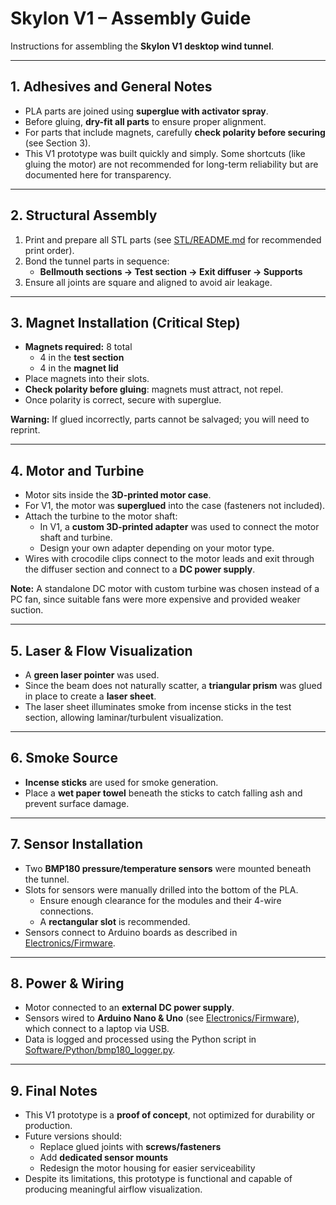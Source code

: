 # Skylon V1 – Assembly Guide

Instructions for assembling the **Skylon V1 desktop wind tunnel**.

---

## 1. Adhesives and General Notes

- PLA parts are joined using **superglue with activator spray**.  
- Before gluing, **dry-fit all parts** to ensure proper alignment.  
- For parts that include magnets, carefully **check polarity before securing** (see Section 3).  
- This V1 prototype was built quickly and simply. Some shortcuts (like gluing the motor) are not recommended for long-term reliability but are documented here for transparency.  

---

## 2. Structural Assembly

1. Print and prepare all STL parts (see [STL/README.md](../STL) for recommended print order).  
2. Bond the tunnel parts in sequence:  
   - **Bellmouth sections → Test section → Exit diffuser → Supports**  
3. Ensure all joints are square and aligned to avoid air leakage.  

---

## 3. Magnet Installation (Critical Step)

- **Magnets required:** 8 total  
  - 4 in the **test section**  
  - 4 in the **magnet lid**  
- Place magnets into their slots.  
- **Check polarity before gluing**: magnets must attract, not repel.  
- Once polarity is correct, secure with superglue.  

**Warning:** If glued incorrectly, parts cannot be salvaged; you will need to reprint.  

---

## 4. Motor and Turbine

- Motor sits inside the **3D-printed motor case**.  
- For V1, the motor was **superglued** into the case (fasteners not included).  
- Attach the turbine to the motor shaft:  
  - In V1, a **custom 3D-printed adapter** was used to connect the motor shaft and turbine.  
  - Design your own adapter depending on your motor type.  
- Wires with crocodile clips connect to the motor leads and exit through the diffuser section and connect to a **DC power supply**.  

**Note:** A standalone DC motor with custom turbine was chosen instead of a PC fan, since suitable fans were more expensive and provided weaker suction.  

---

## 5. Laser & Flow Visualization

- A **green laser pointer** was used.  
- Since the beam does not naturally scatter, a **triangular prism** was glued in place to create a **laser sheet**.  
- The laser sheet illuminates smoke from incense sticks in the test section, allowing laminar/turbulent visualization.  

---

## 6. Smoke Source

- **Incense sticks** are used for smoke generation.  
- Place a **wet paper towel** beneath the sticks to catch falling ash and prevent surface damage.  

---

## 7. Sensor Installation

- Two **BMP180 pressure/temperature sensors** were mounted beneath the tunnel.  
- Slots for sensors were manually drilled into the bottom of the PLA.  
  - Ensure enough clearance for the modules and their 4-wire connections.  
  - A **rectangular slot** is recommended.  
- Sensors connect to Arduino boards as described in [Electronics/Firmware](../Electronics).  

---

## 8. Power & Wiring

- Motor connected to an **external DC power supply**.  
- Sensors wired to **Arduino Nano & Uno** (see [Electronics/Firmware](../Electronics)), which connect to a laptop via USB.  
- Data is logged and processed using the Python script in [Software/Python/bmp180_logger.py](../Software).  

---

## 9. Final Notes

- This V1 prototype is a **proof of concept**, not optimized for durability or production.  
- Future versions should:  
  - Replace glued joints with **screws/fasteners**  
  - Add **dedicated sensor mounts**  
  - Redesign the motor housing for easier serviceability  
- Despite its limitations, this prototype is functional and capable of producing meaningful airflow visualization.  
